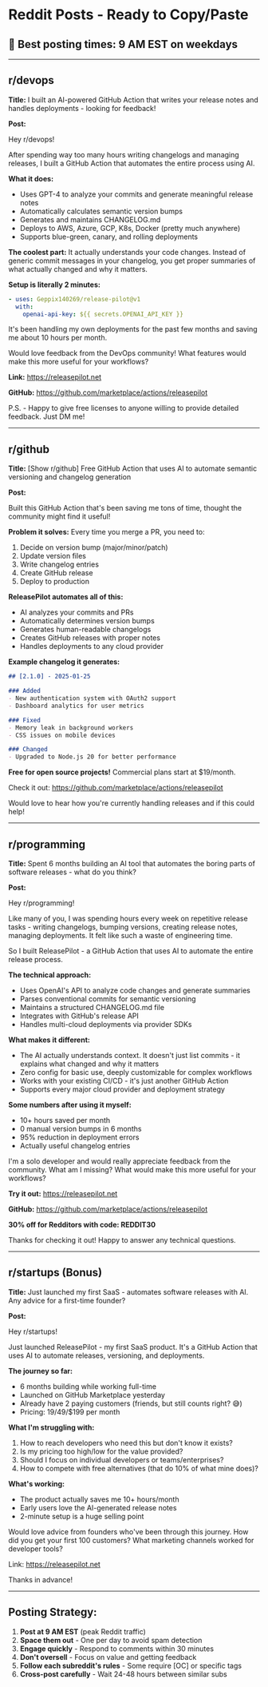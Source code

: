 # Reddit Posts - Ready to Copy/Paste

## 📍 Best posting times: 9 AM EST on weekdays

---

## r/devops

**Title:** I built an AI-powered GitHub Action that writes your release notes and handles deployments - looking for feedback!

**Post:**

Hey r/devops!

After spending way too many hours writing changelogs and managing releases, I built a GitHub Action that automates the entire process using AI.

**What it does:**
- Uses GPT-4 to analyze your commits and generate meaningful release notes
- Automatically calculates semantic version bumps
- Generates and maintains CHANGELOG.md
- Deploys to AWS, Azure, GCP, K8s, Docker (pretty much anywhere)
- Supports blue-green, canary, and rolling deployments

**The coolest part:** It actually understands your code changes. Instead of generic commit messages in your changelog, you get proper summaries of what actually changed and why it matters.

**Setup is literally 2 minutes:**
```yaml
- uses: Geppix140269/release-pilot@v1
  with:
    openai-api-key: ${{ secrets.OPENAI_API_KEY }}
```

It's been handling my own deployments for the past few months and saving me about 10 hours per month.

Would love feedback from the DevOps community! What features would make this more useful for your workflows?

**Link:** https://releasepilot.net

**GitHub:** https://github.com/marketplace/actions/releasepilot

P.S. - Happy to give free licenses to anyone willing to provide detailed feedback. Just DM me!

---

## r/github

**Title:** [Show r/github] Free GitHub Action that uses AI to automate semantic versioning and changelog generation

**Post:**

Built this GitHub Action that's been saving me tons of time, thought the community might find it useful!

**Problem it solves:**
Every time you merge a PR, you need to:
1. Decide on version bump (major/minor/patch)
2. Update version files
3. Write changelog entries
4. Create GitHub release
5. Deploy to production

**ReleasePilot automates all of this:**
- AI analyzes your commits and PRs
- Automatically determines version bumps
- Generates human-readable changelogs
- Creates GitHub releases with proper notes
- Handles deployments to any cloud provider

**Example changelog it generates:**
```markdown
## [2.1.0] - 2025-01-25

### Added
- New authentication system with OAuth2 support
- Dashboard analytics for user metrics

### Fixed
- Memory leak in background workers
- CSS issues on mobile devices

### Changed
- Upgraded to Node.js 20 for better performance
```

**Free for open source projects!** Commercial plans start at $19/month.

Check it out: https://github.com/marketplace/actions/releasepilot

Would love to hear how you're currently handling releases and if this could help!

---

## r/programming

**Title:** Spent 6 months building an AI tool that automates the boring parts of software releases - what do you think?

**Post:**

Hey r/programming!

Like many of you, I was spending hours every week on repetitive release tasks - writing changelogs, bumping versions, creating release notes, managing deployments. It felt like such a waste of engineering time.

So I built ReleasePilot - a GitHub Action that uses AI to automate the entire release process.

**The technical approach:**
- Uses OpenAI's API to analyze code changes and generate summaries
- Parses conventional commits for semantic versioning
- Maintains a structured CHANGELOG.md file
- Integrates with GitHub's release API
- Handles multi-cloud deployments via provider SDKs

**What makes it different:**
- The AI actually understands context. It doesn't just list commits - it explains what changed and why it matters
- Zero config for basic use, deeply customizable for complex workflows
- Works with your existing CI/CD - it's just another GitHub Action
- Supports every major cloud provider and deployment strategy

**Some numbers after using it myself:**
- 10+ hours saved per month
- 0 manual version bumps in 6 months
- 95% reduction in deployment errors
- Actually useful changelog entries

I'm a solo developer and would really appreciate feedback from the community. What am I missing? What would make this more useful for your workflows?

**Try it out:** https://releasepilot.net

**GitHub:** https://github.com/marketplace/actions/releasepilot

**30% off for Redditors with code: REDDIT30**

Thanks for checking it out! Happy to answer any technical questions.

---

## r/startups (Bonus)

**Title:** Just launched my first SaaS - automates software releases with AI. Any advice for a first-time founder?

**Post:**

Hey r/startups!

Just launched ReleasePilot - my first SaaS product. It's a GitHub Action that uses AI to automate releases, versioning, and deployments.

**The journey so far:**
- 6 months building while working full-time
- Launched on GitHub Marketplace yesterday
- Already have 2 paying customers (friends, but still counts right? 😅)
- Pricing: $19/$49/$199 per month

**What I'm struggling with:**
1. How to reach developers who need this but don't know it exists?
2. Is my pricing too high/low for the value provided?
3. Should I focus on individual developers or teams/enterprises?
4. How to compete with free alternatives (that do 10% of what mine does)?

**What's working:**
- The product actually saves me 10+ hours/month
- Early users love the AI-generated release notes
- 2-minute setup is a huge selling point

Would love advice from founders who've been through this journey. How did you get your first 100 customers? What marketing channels worked for developer tools?

Link: https://releasepilot.net

Thanks in advance!

---

## Posting Strategy:

1. **Post at 9 AM EST** (peak Reddit traffic)
2. **Space them out** - One per day to avoid spam detection
3. **Engage quickly** - Respond to comments within 30 minutes
4. **Don't oversell** - Focus on value and getting feedback
5. **Follow each subreddit's rules** - Some require [OC] or specific tags
6. **Cross-post carefully** - Wait 24-48 hours between similar subs
